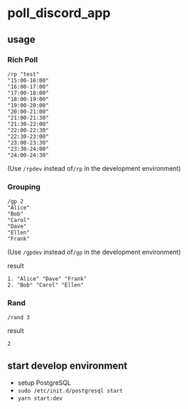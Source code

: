 # poll_discord_app

## usage

### Rich Poll

```
/rp "test"
"15:00-16:00"
"16:00-17:00"
"17:00-18:00"
"18:00-19:00"
"19:00-20:00"
"20:00-21:00"
"21:00-21:30"
"21:30-22:00"
"22:00-22:30"
"22:30-23:00"
"23:00-23:30"
"23:30-24:00"
"24:00-24:30"
```

(Use `/rpdev` instead of`/rp` in the development environment)

### Grouping

```
/gp 2
"Alice"
"Bob"
"Carol"
"Dave"
"Ellen"
"Frank"
```

(Use `/gpdev` instead of`/gp` in the development environment)

result

```
1. "Alice" "Dave" "Frank"
2. "Bob" "Carol" "Ellen"
```

### Rand

```
/rand 3
```

result

```
2
```

## start develop environment

- setup PostgreSQL
- `sudo /etc/init.d/postgresql start`
- `yarn start:dev`
